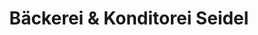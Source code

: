 ---
title: "Bäckerei & Konditorei Seidel"
url: /dorfhain/baeckerei-und-konditorei-seidel/
shop: Bäckerei
---